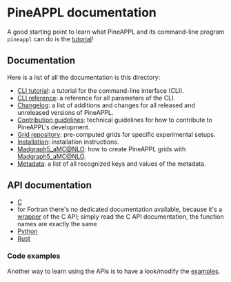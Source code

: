 # PineAPPL documentation

A good starting point to learn what PineAPPL and its command-line program
`pineappl` can do is the [tutorial](cli-tutorial.md)!

## Documentation

Here is a list of all the documentation is this directory:

- [CLI tutorial](cli-tutorial.md): a tutorial for the command-line interface
  (CLI).
- [CLI reference](cli-reference.md): a reference for all parameters of the CLI.
- [Changelog](../CHANGELOG.md): a list of additions and changes for all
  released and unreleased versions of PineAPPL.
- [Contribution guidelines](../CONTRIBUTING.md): technical guidelines for how
  to contribute to PineAPPL's development.
- [Grid repository](https://github.com/NNPDF/pineapplgrids/): pre-computed grids
  for specific experimental setups.
- [Installation](installation.md): installation instructions.
- [Madgraph5_aMC@NLO](mg5_aMC.md): how to create PineAPPL grids with
  [Madgraph5_aMC@NLO](https://launchpad.net/mg5amcnlo/).
- [Metadata](metadata.md): a list of all recognized keys and values of the
  metadata.

## API documentation

- [C](https://docs.rs/pineappl_capi/)
- for Fortran there's no dedicated documentation available, because it's a
  [wrapper](../examples/fortran/pineappl.f90) of the C API; simply read the C
  API documentation, the function names are exactly the same
- [Python](https://pineappl.readthedocs.io/)
- [Rust](https://docs.rs/pineappl/)

### Code examples

Another way to learn using the APIs is to have a look/modify the
[examples](../examples/).
